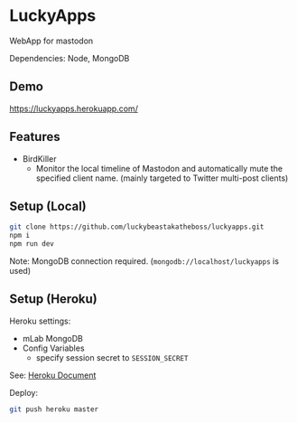 # LuckyApps

WebApp for mastodon

Dependencies: Node, MongoDB

## Demo

https://luckyapps.herokuapp.com/

## Features

- BirdKiller
  - Monitor the local timeline of Mastodon
    and automatically mute the specified client name.
    (mainly targeted to Twitter multi-post clients)

## Setup (Local)

```sh
git clone https://github.com/luckybeastakatheboss/luckyapps.git
npm i
npm run dev
```

Note: MongoDB connection required. (`mongodb://localhost/luckyapps` is used)

## Setup (Heroku)

Heroku settings:

- mLab MongoDB
- Config Variables
    - specify session secret to `SESSION_SECRET`

See:
[Heroku Document](https://devcenter.heroku.com/articles/getting-started-with-nodejs) 

Deploy:

```sh
git push heroku master
```
